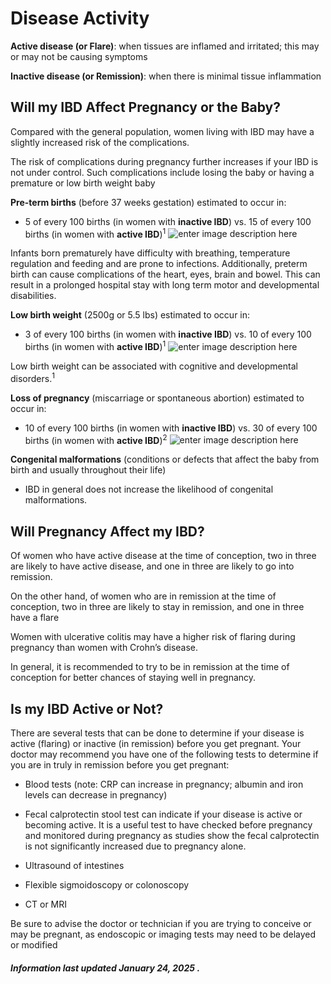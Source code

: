 <h1>Disease Activity</h1>

**Active disease (or Flare)**: when tissues are inflamed and irritated; this may or may not be causing symptoms 

**Inactive disease (or Remission)**: when there is minimal tissue inflammation

## **Will my IBD Affect Pregnancy or the Baby?**

Compared with the general population, women living with IBD may have a slightly increased risk of the complications. 

The risk of complications during pregnancy further increases if your IBD is not under control. Such complications include losing the baby or having a premature or low birth weight baby

**Pre-term births** (before 37 weeks gestation) estimated to occur in:

* 5 of every 100 births (in women with **inactive IBD**) vs. 15 of every 100 births (in women with **active IBD**)<sup>1</sup>
![enter image description here](https://github.com/tactica/pregnancy-ibd/blob/master/images/preterm.PNG?raw=true)

Infants born prematurely have difficulty with breathing, temperature regulation and feeding and are prone to infections. Additionally, preterm birth can cause complications of the heart, eyes, brain and bowel.  This can result in a prolonged hospital stay with long term motor and developmental disabilities. 

**Low birth weight** (2500g or 5.5 lbs) estimated to occur in:

* 3 of every 100 births (in women with **inactive IBD**) vs. 10 of every 100 births (in women with **active IBD**)<sup>1</sup>
![enter image description here](https://github.com/tactica/pregnancy-ibd/blob/master/images/lbw.PNG?raw=true)

Low birth weight can be associated with cognitive and developmental disorders.<sup>1</sup>

**Loss of pregnancy** (miscarriage or spontaneous abortion) estimated to occur in:

* 10 of every 100 births (in women with **inactive IBD**) vs. 30 of every 100 births (in women with **active IBD**)<sup>2</sup>
![enter image description here](https://github.com/tactica/pregnancy-ibd/blob/master/images/Preg%20Loss.PNG?raw=true)


**Congenital malformations** (conditions or defects that affect the baby from birth and usually throughout their life)
* IBD in general does not increase the likelihood of congenital malformations. 

## **Will Pregnancy Affect my IBD?**
Of women who have active disease at the time of conception, two in three are likely to have active disease, and one in three are likely to go into remission.   

On the other hand, of women who are in remission at the time of conception, two in three are likely to stay in remission, and one in three have a flare

Women with ulcerative colitis may have a higher risk of flaring during pregnancy than women with Crohn’s disease.   

In general, it is recommended to try to be in remission at the time of conception for better chances of staying well in pregnancy. 

## **Is my IBD Active or Not?**

There are several tests that can be done to determine if your disease is active (flaring) or inactive (in remission) before you get pregnant. 
Your doctor may recommend you have one of the following tests to determine if you are in truly in remission before you get pregnant: 
* Blood tests (note: CRP can increase in pregnancy; albumin and iron levels can decrease in pregnancy)
* Fecal calprotectin stool test can indicate if your disease is active or becoming active. It is a useful test to have checked before pregnancy and monitored during pregnancy as studies show the fecal calprotectin is not significantly increased due to pregnancy alone. 
* Ultrasound of intestines 

* Flexible sigmoidoscopy or colonoscopy
* CT or MRI

Be sure to advise the doctor or technician if you are trying to conceive or may be pregnant, as endoscopic or imaging tests may need to be delayed or modified


<h5>Information last updated January 24, 2025 .</h5>
